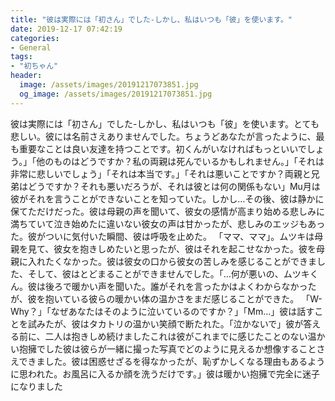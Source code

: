 ```yaml
---
title: "彼は実際には「初さん」でした-しかし、私はいつも「彼」を使います。"
date: 2019-12-17 07:42:19
categories:
- General
tags:
- "初ちゃん"
header:
  image: /assets/images/20191217073851.jpg
  og_image: /assets/images/20191217073851.jpg
---
```


彼は実際には「初さん」でした-しかし、私はいつも「彼」を使います。とても悲しい。彼には名前さえありませんでした。ちょうどあなたが言ったように、最も重要なことは良い友達を持つことです。初くんがいなければもっといいでしょう。」「他のものはどうですか？私の両親は死んでいるかもしれません。」「それは非常に悲しいでしょう」「それは本当です。」「それは悪いことですか？両親と兄弟はどうですか？それも悪いだろうが、それは彼とは何の関係もない」Mu月は彼がそれを言うことができないことを知っていた。しかし…その後、彼は静かに保てただけだった。彼は母親の声を聞いて、彼女の感情が高まり始める悲しみに満ちていて泣き始めたに違いない彼女の声は甘かったが、悲しみのエッジもあった。彼がついに気付いた瞬間、彼は呼吸を止めた。 「ママ、ママ」。ムツキは母親を見て、彼女を抱きしめたいと思ったが、彼はそれを起こせなかった。彼を母親に入れたくなかった。彼は彼女の口から彼女の苦しみを感じることができました、そして、彼はとどまることができませんでした。「…何が悪いの、ムツキくん。彼は後ろで暖かい声を聞いた。誰がそれを言ったかはよくわからなかったが、彼を抱いている彼らの暖かい体の温かさをまだ感じることができた。 「W-Why？」「なぜあなたはそのように泣いているのですか？」「Mm…」彼は話すことを試みたが、彼はタカトリの温かい笑顔で断たれた。「泣かないで」彼が答える前に、二人は抱きしめ続けましたこれは彼がこれまでに感じたことのない温かい抱擁でした彼は彼らが一緒に撮った写真でどのように見えるか想像することさえできました。彼は困惑せざるを得なかったが、恥ずかしくなる理由もあるように思われた。お風呂に入るか顔を洗うだけです。」彼は暖かい抱擁で完全に迷子になりました
